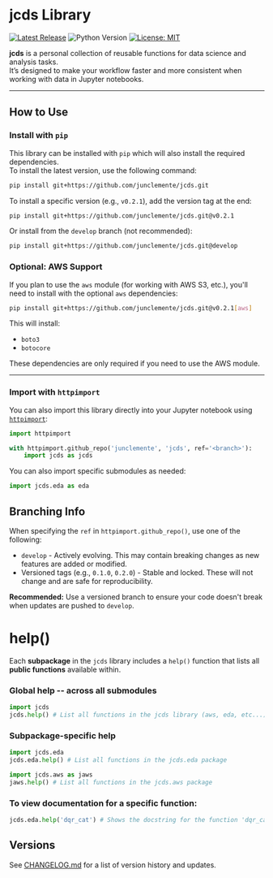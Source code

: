 # jcds Library

[![Latest Release](https://img.shields.io/github/v/release/junclemente/jcds?label=release)](https://github.com/junclemente/jcds/releases)
![Python Version](https://img.shields.io/badge/python-3.7%2B-blue)
[![License: MIT](https://img.shields.io/badge/License-MIT-yellow.svg)](https://opensource.org/licenses/MIT)

**jcds** is a personal collection of reusable functions for data science and analysis tasks.  
It’s designed to make your workflow faster and more consistent when working with data in Jupyter notebooks.

--- 
## How to Use

### Install with `pip`

This library can be installed with `pip` which will also install the required dependencies.  
To install the latest version, use the following command:

```bash
pip install git+https://github.com/junclemente/jcds.git
```

To install a specific version (e.g., `v0.2.1`), add the version tag at the end:

```bash
pip install git+https://github.com/junclemente/jcds.git@v0.2.1
```

Or install from the `develop` branch (not recommended):

```bash
pip install git+https://github.com/junclemente/jcds.git@develop
```

### Optional: AWS Support

If you plan to use the `aws` module (for working with AWS S3, etc.), you'll need to install with the optional `aws` dependencies:

```bash
pip install git+https://github.com/junclemente/jcds.git@v0.2.1[aws]
```

This will install:

- `boto3`
- `botocore`

These dependencies are only required if you need to use the AWS module.

---

### Import with `httpimport`

You can also import this library directly into your Jupyter notebook using [`httpimport`](https://pypi.org/project/httpimport/):

```python
import httpimport

with httpimport.github_repo('junclemente', 'jcds', ref='<branch>'):
    import jcds as jcds
```

You can also import specific submodules as needed:

```python
import jcds.eda as eda
```

## Branching Info

When specifying the `ref` in `httpimport.github_repo()`, use one of the following:

- `develop` - Actively evolving. This may contain breaking changes as new features are added or modified.
- Versioned tags (e.g., `0.1.0`, `0.2.0`) - Stable and locked. These will not change and are safe for reproducibility.

**Recommended:** Use a versioned branch to ensure your code doesn't break when updates are pushed to `develop`.

# help()

Each **subpackage** in the `jcds` library includes a `help()` function that lists all **public functions** available within.

### Global help -- across all submodules

```python
import jcds
jcds.help() # List all functions in the jcds library (aws, eda, etc...)
```

### Subpackage-specific help

```python
import jcds.eda
jcds.eda.help() # List all functions in the jcds.eda package

import jcds.aws as jaws
jaws.help() # List all functions in the jcds.aws package
```

### To view documentation for a specific function:

```python
jcds.eda.help('dqr_cat') # Shows the docstring for the function 'dqr_cat`
```

## Versions

See [CHANGELOG.md](./CHANGELOG.md) for a list of version history and updates.
